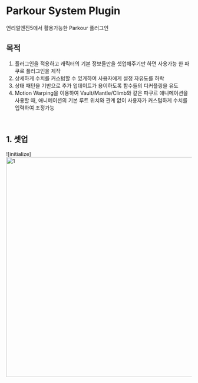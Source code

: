 # Parkour System Plugin
언리얼엔진5에서 활용가능한 Parkour 플러그인


## 목적
1. 플러그인을 적용하고 캐릭터의 기본 정보들만을 셋업해주기만 하면 사용가능 한 파쿠르 플러그인을 제작
2. 상세하게 수치를 커스텀할 수 있게하여 사용자에게 설정 자유도를 허락
3. 상태 패턴을 기반으로 추가 업데이트가 용이하도록 함수들의 디커플링을 유도
4. Motion Warping을 이용하여 Vault/Mantle/Climb와 같은 파쿠르 애니메이션을 사용할 때, 애니메이션의 기본 루트 위치와 관계 없이 사용자가 커스텀하게 수치를 입력하여 조정가능

<br>


## 1. 셋업
![initialize]<img width="797" height="598" alt="1" src="https://github.com/user-attachments/assets/d49c31f5-ab1c-40e2-a8b5-7942f69bc281" />


